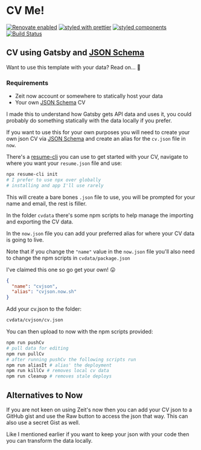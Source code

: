 # CV Me!

[![Renovate enabled](https://img.shields.io/badge/renovate-enabled-brightgreen.svg)](https://renovatebot.com/)
[![styled with prettier](https://img.shields.io/badge/styled_with-prettier-ff69b4.svg)](https://github.com/prettier/prettier)
[![styled components](https://img.shields.io/badge/style-%F0%9F%92%85%20styled--components-orange.svg?colorB=daa357&colorA=db748e)](https://github.com/styled-components/styled-components)
[![Build Status](https://travis-ci.com/spences10/cv.svg?token=WDGHiW4Z8aNkuywpJ62W&branch=master)](https://travis-ci.com/spences10/cv)

## CV using Gatsby and [JSON Schema]

Want to use this template with your data? Read on... 👀

### Requirements

- Zeit now account or somewhere to statically host your data
- Your own [JSON Schema] CV

I made this to understand how Gatsby gets API data and uses it, you
could probably do something statically with the data locally if you
prefer.

If you want to use this for your own purposes you will need to create
your own json CV via [JSON Schema] and create an alias for the
`cv.json` file in `now`.

There's a [resume-cli] you can use to get started with your CV,
navigate to where you want your `resume.json` file and use:

```sh
npx resume-cli init
# I prefer to use npx over globally
# installing and app I'll use rarely
```

This will create a bare bones `.json` file to use, you will be
prompted for your name and email, the rest is filler.

In the folder `cvdata` there's some npm scripts to help manage the
importing and exporting the CV data.

In the `now.json` file you can add your preferred alias for where your
CV data is going to live.

Note that if you change the `"name"` value in the `now.json` file
you'll also need to change the npm scripts in `cvdata/package.json`

I've claimed this one so go get your own! 😛

```json
{
  "name": "cvjson",
  "alias": "cvjson.now.sh"
}
```

Add your cv.json to the folder:

```sh
cvdata/cvjson/cv.json
```

You can then upload to now with the npm scripts provided:

```sh
npm run pushCv
# pull data for editing
npm run pullCv
# after running pushCv the following scripts run
npm run aliasIt # alias' the deployment
npm run killCv # removes local cv data
npm run cleanup # removes stale deploys
```

## Alternatives to Now

If you are not keen on using Zeit's now then you can add your CV json
to a GitHub gist and use the Raw button to access the json that way.
This can also use a secret Gist as well.

Like I mentioned earlier if you want to keep your json with your code
then you can transform the data locally.

<!-- Links -->

[json schema]: https://jsonresume.org/schema/
[resume-cli]: https://github.com/jsonresume/resume-cli

